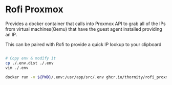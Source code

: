 # Rofi Proxmox

Provides a docker container that calls into Proxmox API to grab all of the IPs from virtual machines(Qemu) that have the guest agent installed providing an IP.

This can be paired with Rofi to provide a quick IP lookup to your clipboard

```bash

# Copy env & modify it
cp ./.env.dist ./.env
vim ./.env

docker run -v ${PWD}/.env:/usr/app/src/.env ghcr.io/thornity/rofi_proxmox:latest | rofi -dmenu -p "IP address To Copy" | cut -d ',' -f4 | xclip -selection clipboard
```